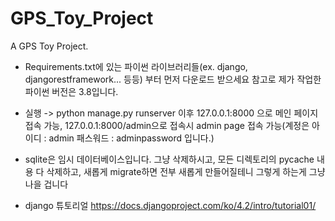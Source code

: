 # GPS_Toy_Project
A GPS Toy Project.

* Requirements.txt에 있는 파이썬 라이브러리들(ex. django, djangorestframework... 등등) 부터 먼저 다운로드 받으세요
참고로 제가 작업한 파이썬 버전은 3.8입니다.

* 실행 -> python manage.py runserver
이후 127.0.0.1:8000 으로 메인 페이지 접속 가능,
127.0.0.1:8000/admin으로 접속시 admin page 접속 가능(계정은 아이디 : admin 패스워드 : adminpassword 입니다.)

* sqlite은 임시 데이터베이스입니다. 그냥 삭제하시고, 모든 디렉토리의 pycache 내용 다 삭제하고, 새롭게 migrate하면 전부 새롭게 만들어질테니 그렇게 하는게 그냥 나을 겁니다
* django 튜토리얼 https://docs.djangoproject.com/ko/4.2/intro/tutorial01/

